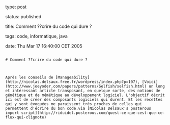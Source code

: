 type: post
status: published
title: Comment ??crire du code qui dure ?
tags: code, informatique, java
date: Thu Mar 17 16:40:00 CET 2005
~~~~~~
# Comment ??crire du code qui dure ?

Après les conseils de [Manageability](http://nicolas.delsaux.free.fr/wordpress/index.php?p=107), [Voici](http://www.joeyoder.com/papers/patterns/Selfish/selfish.html) un long et intéressant article transposant, en quelque sorte, des notions de génétique et de mémétique au développement logiciel. L'objectif décrit ici est de créer des composants logiciels qui durent. Et les recettes qui y sont évoquées me paraissent très proches de celles qui permettent d'écrire du bon code.via [Nicolas Delsaux's posterous import script](http://riduidel.posterous.com/quest-ce-que-cest-que-ce-flux-qui-clignote)